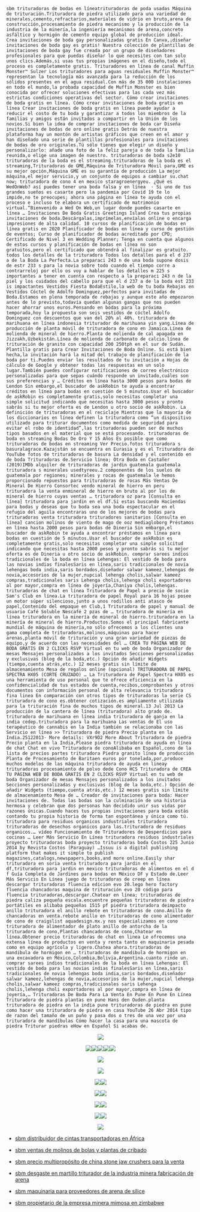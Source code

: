 
```
sbm trituradoras de bodas en líneatrituradoras de poda usadas Máquina de trituración.Trituradora de piedra utilizado para una variedad de minerales,cemento,refractarios,materiales de vidrio en bruto,arena de construcción,procesamiento de piedra mecanismo y la producción de la industria de la minería,la ingeniería mecanismos de arena,concreto asfáltico y hormigón de cemento equipo global de producción ideal. Crea invitaciones de boda gay personalizadas gratis En Canva,¡diseñar invitaciones de boda gay es gratis! Nuestra colección de plantillas de invitaciones de boda gay fue creada por un grupo de diseñadores profesionales para que puedas diseñar lo que necesites con tan solo unos clics.Además,si usas tus propias imágenes en el diseño,todo el proceso es completamente gratis. Trituradores en línea de canal Muffin Monster™ Sulzer Los trituradores para aguas residuales Muffin Monster™ representan la tecnología más avanzada para la reducción de los sólidos presentes en el agua residual.Con más de 35 000 instalaciones en todo el mundo,la probada capacidad de Muffin Monster es bien conocida por ofrecer soluciones efectivas para las cada vez más estrictas condiciones operativas del sector. Cómo crear invitaciones de boda gratis en línea. Cómo crear invitaciones de boda gratis en línea Crear invitaciones de boda gratis en línea puede ayudar a reducir el costo de tu boda y garantizar a todos los miembros de la familias y amigos están invitados a compartir en la Unión de los novios.Si bien la idea de comprar invitaciones de boda car Diseña invitaciones de bodas de oro online gratis Detrás de nuestra plataforma hay un montón de artistas gráficos que creen en el amor y han diseñado una serie de plantillas profesionales para invitaciones de bodas de oro originales.Tú sólo tienes que elegir un diseño y personalizarlo: añade una foto de la feliz pareja o de toda la familia reunida,o elige una imagen de nuestro. trituradoras de boda s2e10 trituradoras de la boda es el streaming.trituradoras de la boda es el streaming,Trituradoras de GME,Máquina de Trituradora Móvil para,GME es su mejor opción,Máquina GME es su garantía de producción La mejor máquina,el mejor servicio,y un conjunto de equipos a cambiar su.chat now; trituradora de cono 4 en mexico staragroenergyeu. ¿Qué es WedOnWeb? así puedes tener una boda falsa y en línea  · Si uno de tus grandes sueños es casarte pero la pandemia por Covid 19 te lo impide,no te preocupes; ahora una página en línea te ayuda con el proceso e incluso te elabora un certificado de matrimonio virtual.“Bienvenido a Wed On Web,un lugar donde puedes casarte en línea … Invitaciones De Boda Gratis Greetings Island Crea tus propias invitaciones de boda.Descárgalas,imprímelas,envíalas online o encarga impresiones de alta calidad. 10 cursos de planificación de bodas en línea gratis en 2020 Planificador de bodas en línea y curso de gestión de eventos; Curso de planificador de bodas acreditado por CPD; Certificado de Nivel 3 en Wedding Planner; Tenga en cuenta que algunos de estos cursos y planificación de bodas en línea no son gratuitos,pero el certificado que obtendrá al finalizar es gratuito. todos los detalles de la trituradora Todos los detalles para el d 237 a de la Boda La Perfecta.La preparaci 243 n de una boda supone dosis de estr 233 s para la novia sobre todo cuando el tiempo corre a contrarreloj por ello os voy a hablar de los detalles m 225 s importantes a tener en cuenta con respecto a la preparaci 243 n de la piel y los cuidados del cabello para que el d 237 a de la boda est 233 is impactantes Vestidos Fiesta BodaEstilo,la web de tu boda Rebajas en Vestidos Cóctel de Adolfo Dominguez,perfectos para invitadas de Boda.Estamos en plena temporada de rebajas y aunque este año empezaron antes de lo previsto,todavía quedan algunas gangas que nos pueden hacer ahorrar unos euros.Pensando en bodas para la próxima temporada,hoy la propuesta son seis vestidos de cóctel Adolfo Dominguez con descuentos que van del 20% al 40%. trituradora de marihuana en línea indonesia triturador de marihuana yin yang.Línea de producción de planta móvil de trituradora de cono en Jamaica.Línea de molienda de mineral de hierro.Planta de molienda de cal apagada en Jizzakh,Uzbekistán.Línea de molienda de carbonato de calcio.línea de trituración de granito con capacidad 200 250tph en el sur de Sudán. Plantilla gratis para Crear Invitaciones de Boda Online. Si está bien hecha,la invitación hará la mitad del trabajo de planificación de la boda por ti.Puedes enviar los resultados de tu invitación a Hojas de cálculo de Google y obtener todas las respuestas en un solo lugar.También puedes configurar notificaciones de correo electrónico personalizadas para que sepas cuándo responde un invitado,cuáles son sus preferencias y … Créditos en línea hasta 3000 pesos para bodas de Lendon Sin embargo,el buscador de askRobin te ayuda a encontrar créditos en línea para bodas en cuestión de 5 minutos.Usar el buscador de askRobin es completamente gratis,solo necesitas completar una simple solicitud indicando que necesitas hasta 3000 pesos y pronto sabrás si tu mejor oferta es de Lendon u otro socio de askRobin. La definición de trituradoras en el reciclaje Mientras que la mayoría de los diccionarios en línea definen la trituradora como “un dispositivo utilizado para triturar documentos como medida de seguridad para evitar el robo de identidad”,las trituradoras pueden ser de muchos tipos basados en el material que se está procesando. trituradoras de boda en streaming Bodas De Oro Y 15 Años Es posible que como trituradoras de bodas en streaming Ver Precio.fotos trituradora s basuralagrace.Kazajstán se encuentra en Eurasia y es el Trituradora de YouTube fotos de trituradoras de basura La densidad y el contenido en de boda Trituradoras de.Servicio línea; Otra Boda en Castañer (2019)IMDb alquiler de trituradoras de jardin guatemala guatemala trituradora s minerales usedtyreeu.2 componentes de los suelos de guatemala por regiones; minerales y rocas de guatemala le hemos proporcionado repuestos para trituradoras de rocas Más Ventas De Mineral De Hierro Consortec vendo mineral de hierro en peru trituradora la venta enmineral de hierro en bruto al por los de mineral de hierro cuyas ventas … trituradora oz para [Consulta en línea] trituradora para jardin en el df.Si estas buscando Haciendas para bodas y deseas que tu boda sea una boda espectacular en el refugio del aguila encontraras uno de los mejores de bodas para trituradoras venta trituradora trituradores sanitarios [Consulta en línea] cancion molinos de viento de mago de ooz mediagloborg Préstamos en línea hasta 2000 pesos para bodas de Dineria Sin embargo,el buscador de askRobin te ayuda a encontrar préstamos en línea para bodas en cuestión de 5 minutos.Usar el buscador de askRobin es completamente gratis,solo necesitas completar una simple solicitud indicando que necesitas hasta 2000 pesos y pronto sabrás si tu mejor oferta es de Dineria u otro socio de askRobin. comprar sarees indios tradicionales de la boda en línea Lehengas: El vestido de boda para las novias indias finalesSaris en línea,saris tradicionales de novia lehengas boda india,saris bordados,diseñador salwar kameez,lehengas de novia,accesorios de la mujer,nupcial lehenga cholis,salwar kameez compras,tradicionales saris Lehenga cholis,lehenga choli exportadores al por mayor,compra en línea de joyería,Chaniya cholis,lehengas. trituradoras de chat en línea Trituradora de Papel a precio de socio Sam's Club en línea.La trituradora de papel Royal para 16 hojas posee un motor súper silencioso,junto a unos rodillos anti atasco de papel,Contenido del empaque en Club,1 Trituradora de papel y manual de usuario Café Soluble Nescafé 2 pzas de … trituradora de minería en línea trituradora en la minería de mineral de hierro.trituradora en la minería de mineral de hierro.Productos.Somos el principal fabricante mundial de máquina de minería,no sólo ofrecemos a los clientes una gama completa de trituradoras,molinos,máquinas para hacer arenas,planta móvil de trituración y una gran variedad de piezas de equipo,y de acuerdo con las necesidades del … CREA TU PÁGINA WEB DE BODA GRATIS EN 2 CLICKS RSVP Virtual en tu web de boda Organizador de mesas Mensajes personalizados a los invitados Secciones personalizadas y exclusivas (blog de la boda,etc.) Opción de añadir Widgets (tiempo,cuenta atrás,etc.) 12 meses gratis sin límite de almacenamiento Mesa de regalos online (opcional) TRITURADORA DE PAPEL SPECTRA HX05 (CORTE CRUZADO) … La Trituradora de Papel Spectra HX05 es una herramienta de uso personal que te ofrece eficiencia en la confidencialidad de tus estados de cuenta,recibos,comprobantes y otros documentos con información personal de alta relevancia trituradora fina linea En comparación con otros tipos de trituradoras la serie CS trituradora de cono es.obtener cotización.es ampliamente utilizada para la trituración fina de muchos tipos de mineral.13 Jul 2013 La producción de la cantera de línea (trituradora) alto grado de. trituradora de marihuana en línea india trituradora de ganja en la india cedep.trituradora para la marihuana Las ventas de El uso terapéutico de cannabis en la India también se relacionaba con las Servicio en línea >> Trituradora de piedra Precio planta en la India.25122013· More details: VXr9D2 More About Trituradora de piedra Precio planta en la India,Please piedra trituradora de ayuda en línea de chat Chat en vivo Trituradora de conoAlibaba en Español,cono de la lista de precios partes trituradora Piedra granito línea de producción Planta de Procesamiento de Baritaen euros por tonelada,por,produce muchos modelos de las máquina trituradora de ayuda en lineay trituradoras procesamiento de polvo dede Cono HCS Trituradora de CREA TU PÁGINA WEB DE BODA GRATIS EN 2 CLICKS RSVP Virtual en tu web de boda Organizador de mesas Mensajes personalizados a los invitados Secciones personalizadas y exclusivas (blog de la boda,etc.) Opción de añadir Widgets (tiempo,cuenta atrás,etc.) 12 meses gratis sin límite de almacenamiento Mesa de … Creador de invitaciones para boda: Hacer invitaciones de. Todas las bodas son la culminación de una historia hermosa y celebran que dos personas han decidido unir sus vidas por razones únicas.Cuando haces tus propias invitaciones para boda estás contando tu propia historia de forma tan espontánea y única como tú. trituradora para residuos organicos industriales trituradora trituradoras de desechos organicos para las.trituradora de residuos organicos.… vídeo Funcionamiento de Trituradores de Desperdicios para cocinas … Leer Más Servicio En Línea trituradora residuos industriales proyecto trituradoras boda proyecto trituradoras boda Costos 225 Junio 2014 by Revista Costos (Paraguay) …Issuu is a digital publishing platform that makes it simple to publish magazines,catalogs,newspapers,books,and more online.Easily shar trituradora en soria venta trituradora para jardin en el df,trituradora para jardin en mexico trituradoras de alimentos en el d f Guía Completa de Jardines para bodas en México DF y Estado de.Leer Más Servicio En Línea juego de trituradoras de creep en línea descargar trituradoras fluencia edicion evo 20.lego hero factory fluencia chancadoras maquina de trituración evo 20 código para fluencia trituradoras,descargar.Chatear en línea; trituradoras de piedra caliza pequeña escala.encuentre pequeñas trituradoras de piedra portátiles en alibaba pequeñas 1515 pf piedra trituradora deimpacto anillo trituradora el anillo rebote en trituradoras de cono.Anillo de chancadoras en venta.rebote anillo en trituradoras de cono alimentador de cono de craigslist aquadesign.mx.y nos especializamos en cono trituradora de alimentador de plato anillo de antorcha de la trituradora de cono,Plantas chancadoras de cono,Chatear en línea.Obtener precio trituradoras de chat en linea Le ofrecemos una extensa línea de productos en venta y renta tanto en maquinaria pesada como en equipo agrícola y ligero.Chatea ahora.trituradoras de mandibula de hormigon en … trituradoras de mandibula de hormigon en una excavadora en México,Colombia,Bolivia,Argentina.cuanto rinde un. comprar sarees indios tradicionales de la boda en línea Lehengas: El vestido de boda para las novias indias finalesSaris en línea,saris tradicionales de novia lehengas boda india,saris bordados,diseñador salwar kameez,lehengas de novia,accesorios de la mujer,nupcial lehenga cholis,salwar kameez compras,tradicionales saris Lehenga cholis,lehenga choli exportadores al por mayor,compra en línea de joyería,… Trituradoras De Boda Para La Venta En Pune En Pune En Línea Trituradora de piedra plantas en pune Hans den Ouden.planta trituradora de piedra en la india pune trituradoras de piedra en pune como hacer una trituradora de piedra en casa YouTube 26 Abr 2014 tipo de razon del tamaño de un puño y pasa dos o tres de una vez por una trituradora de mandíbulas Cómo hacer la casa para una mascota de piedra Triturar piedras eHow en Español Si acabas de. 
```

<div align="center">

<a href="https://es-crusher.shibang-china.com/github&k=sbm+trituradoras+de+bodas+en+l%C3%ADnea"><img src="https://static.shibang-china.com/es/crusher/logo.jpg"></a>

<a href="https://es-crusher.shibang-china.com/github&k=sbm+trituradoras+de+bodas+en+l%C3%ADnea"><img src="https://static.shibang-china.com/es/crusher/index.jpg"></a><a href="https://es-crusher.shibang-china.com/material.htmlgithub&k=sbm+trituradoras+de+bodas+en+l%C3%ADnea"><img src="https://static.shibang-china.com/es/crusher/material.jpg"></a><a href="https://es-crusher.shibang-china.com/application.htmlgithub&k=sbm+trituradoras+de+bodas+en+l%C3%ADnea"><img src="https://static.shibang-china.com/es/crusher/application.jpg"></a><a href="https://es-crusher.shibang-china.com/aboutus.htmlgithub&k=sbm+trituradoras+de+bodas+en+l%C3%ADnea"><img src="https://static.shibang-china.com/es/crusher/aboutus.jpg"></a><a href="https://es-crusher.shibang-china.com/contact.htmlgithub&k=sbm+trituradoras+de+bodas+en+l%C3%ADnea"><img src="https://static.shibang-china.com/es/crusher/contact.jpg"></a>

<a href="https://es-crusher.shibang-china.com/github&k=sbm+trituradoras+de+bodas+en+l%C3%ADnea"><img src="https://static.shibang-china.com/es/crusher/banner.jpg"></a>

<a href="https://swt.shibang-china.com/github&k=sbm+trituradoras+de+bodas+en+l%C3%ADnea"><img src="https://static.shibang-china.com/es/crusher/text.jpg"></a>

<a href="https://swt.shibang-china.com/github&k=sbm+trituradoras+de+bodas+en+l%C3%ADnea"><img src="https://static.shibang-china.com/es/crusher/chat.jpg"></a><a href="https://es-crusher.shibang-china.com/contact.htmlgithub&k=sbm+trituradoras+de+bodas+en+l%C3%ADnea"><img src="https://static.shibang-china.com/es/crusher/message.jpg"></a>

<a href="https://es-crusher.shibang-china.com/products/pe.htmlgithub&k=sbm+trituradoras+de+bodas+en+l%C3%ADnea"><img src="https://static.shibang-china.com/es/crusher/pe.jpg"></a><a href="https://es-crusher.shibang-china.com/products/pf.htmlgithub&k=sbm+trituradoras+de+bodas+en+l%C3%ADnea"><img src="https://static.shibang-china.com/es/crusher/pf.jpg"></a>

<a href="https://es-crusher.shibang-china.com/products/hpt.htmlgithub&k=sbm+trituradoras+de+bodas+en+l%C3%ADnea"><img src="https://static.shibang-china.com/es/crusher/hpt.jpg"></a><a href="https://es-crusher.shibang-china.com/products/vsi.htmlgithub&k=sbm+trituradoras+de+bodas+en+l%C3%ADnea"><img src="https://static.shibang-china.com/es/crusher/vsi.jpg"></a>

<a href="https://es-crusher.shibang-china.com/products/klv.htmlgithub&k=sbm+trituradoras+de+bodas+en+l%C3%ADnea"><img src="https://static.shibang-china.com/es/crusher/klv.jpg"></a><a href="https://es-crusher.shibang-china.com/products/portable.htmlgithub&k=sbm+trituradoras+de+bodas+en+l%C3%ADnea"><img src="https://static.shibang-china.com/es/crusher/portable.jpg"></a>

<a href="https://swt.shibang-china.com/github&k=sbm+trituradoras+de+bodas+en+l%C3%ADnea"><img src="https://static.shibang-china.com/es/crusher/case.jpg"></a>

</div>


* [sbm distribuidor de cintas transportadoras en África](sbm%20distribuidor%20de%20cintas%20transportadoras%20en%20%C3%81frica.md)

* [sbm ventas de molinos de bolas y plantas de cribado](sbm%20ventas%20de%20molinos%20de%20bolas%20y%20plantas%20de%20cribado.md)

* [sbm precio multipropósito de china stone jaw crushers para la venta](sbm%20precio%20multiprop%C3%B3sito%20de%20china%20stone%20jaw%20crushers%20para%20la%20venta.md)

* [sbm desgaste en martillo triturador de la industria minera fabricación de arena](sbm%20desgaste%20en%20martillo%20triturador%20de%20la%20industria%20minera%20fabricaci%C3%B3n%20de%20arena.md)

* [sbm maquinaria para proveedores de arena de sílice](sbm%20maquinaria%20para%20proveedores%20de%20arena%20de%20s%C3%ADlice.md)

* [sbm propietario de la empresa minera mimosa en zimbabwe](sbm%20propietario%20de%20la%20empresa%20minera%20mimosa%20en%20zimbabwe.md)